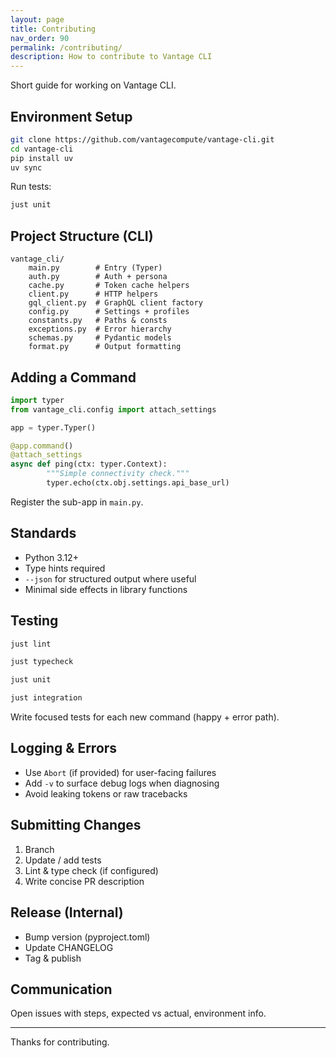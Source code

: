 ```yaml
---
layout: page
title: Contributing
nav_order: 90
permalink: /contributing/
description: How to contribute to Vantage CLI
---
```


Short guide for working on Vantage CLI.

Environment Setup
-----------------

```bash
git clone https://github.com/vantagecompute/vantage-cli.git
cd vantage-cli
pip install uv
uv sync
```

Run tests:

```bash
just unit
```

Project Structure (CLI)
-----------------------

```text
vantage_cli/
    main.py        # Entry (Typer)
    auth.py        # Auth + persona
    cache.py       # Token cache helpers
    client.py      # HTTP helpers
    gql_client.py  # GraphQL client factory
    config.py      # Settings + profiles
    constants.py   # Paths & consts
    exceptions.py  # Error hierarchy
    schemas.py     # Pydantic models
    format.py      # Output formatting
```

Adding a Command
----------------

```python
import typer
from vantage_cli.config import attach_settings

app = typer.Typer()

@app.command()
@attach_settings
async def ping(ctx: typer.Context):
        """Simple connectivity check."""
        typer.echo(ctx.obj.settings.api_base_url)
```

Register the sub-app in `main.py`.

Standards
---------

- Python 3.12+
- Type hints required
- `--json` for structured output where useful
- Minimal side effects in library functions

Testing
-------

```bash
just lint

just typecheck

just unit

just integration
```

Write focused tests for each new command (happy + error path).

Logging & Errors
----------------

- Use `Abort` (if provided) for user-facing failures
- Add `-v` to surface debug logs when diagnosing
- Avoid leaking tokens or raw tracebacks

Submitting Changes
------------------

1. Branch
2. Update / add tests
3. Lint & type check (if configured)
4. Write concise PR description

Release (Internal)
------------------

- Bump version (pyproject.toml)
- Update CHANGELOG
- Tag & publish

Communication
-------------

Open issues with steps, expected vs actual, environment info.

---

Thanks for contributing.
